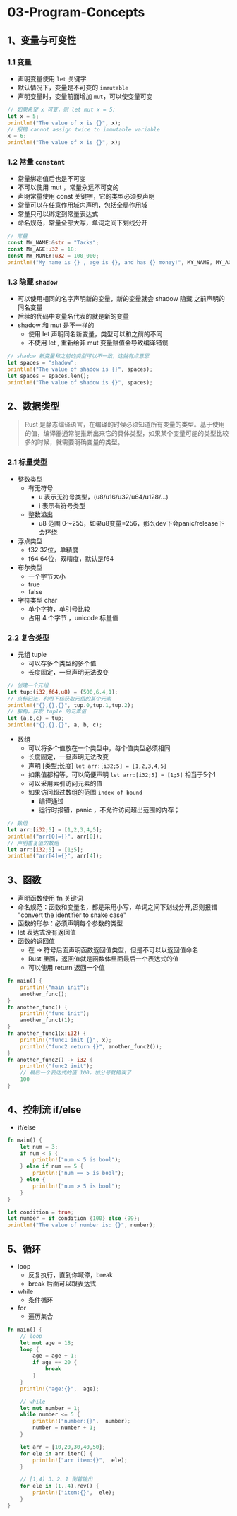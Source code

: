# 03-Program-Concepts

## 1、变量与可变性

### 1.1 变量

- 声明变量使用 `let` 关键字
- 默认情况下，变量是不可变的 `immutable`
- 声明变量时，变量前面增加 `mut`，可以使变量可变

```rust
// 如果希望 x 可变，则 let mut x = 5;
let x = 5;
println!("The value of x is {}", x);
// 报错 cannot assign twice to immutable variable
x = 6;
println!("The value of x is {}", x);
```

### 1.2 常量 `constant`

- 常量绑定值后也是不可变
- 不可以使用 mut ，常量永远不可变的
- 声明常量使用 const 关键字，它的类型必须要声明
- 常量可以在任意作用域内声明，包括全局作用域
- 常量只可以绑定到常量表达式
- 命名规范，常量全部大写，单词之间下划线分开

```rust
// 常量
const MY_NAME:&str = "Tacks";
const MY_AGE:u32 = 18;
const MY_MONEY:u32 = 100_000;
println!("My name is {} , age is {}, and has {} money!", MY_NAME, MY_AGE, MY_MONEY);
```


### 1.3 隐藏 `shadow`

- 可以使用相同的名字声明新的变量，新的变量就会 shadow 隐藏 之前声明的同名变量
- 后续的代码中变量名代表的就是新的变量
- shadow 和 mut 是不一样的
  - 使用 let 声明同名新变量，类型可以和之前的不同
  - 不使用 let , 重新给非 mut 变量赋值会导致编译错误

```rust
// shadow 新变量和之前的类型可以不一致，这就有点意思
let spaces = "shadow";
println!("The value of shadow is {}", spaces);
let spaces = spaces.len();
println!("The value of shadow is {}", spaces);
```

## 2、数据类型

> Rust 是静态编译语言，在编译的时候必须知道所有变量的类型。基于使用的值，编译器通常能推断出来它的具体类型，如果某个变量可能的类型比较多的时候，就需要明确变量的类型。

### 2.1 标量类型

- 整数类型
  - 有无符号
    - u 表示无符号类型，(u8/u16/u32/u64/u128/...)
    - i 表示有符号类型
  - 整数溢出
    - u8 范围 0～255，如果u8变量=256，那么dev下会panic/release下会环绕
- 浮点类型
  - f32 32位，单精度
  - f64 64位，双精度，默认是f64
- 布尔类型
  - 一个字节大小
  - true
  - false
- 字符类型 char
  - 单个字符，单引号比较
  - 占用 4 个字节 ，unicode 标量值

### 2.2 复合类型


- 元组 tuple
  - 可以存多个类型的多个值
  - 长度固定，一旦声明无法改变

```rust
// 创建一个元组
let tup:(i32,f64,u8) = (500,6.4,1);
// 点标记法，利用下标获取元组的某个元素
println!("{},{},{}", tup.0,tup.1,tup.2);
// 解构，获取 tuple 的元素值
let (a,b,c) = tup;
println!("{},{},{}", a, b, c);
```

- 数组
  - 可以将多个值放在一个类型中，每个值类型必须相同
  - 长度固定，一旦声明无法改变
  - 声明 [类型;长度] `let arr:[i32;5] = [1,2,3,4,5]`
  - 如果值都相等，可以简便声明 `let arr:[i32;5] = [1;5]` 相当于5个1
  - 可以采用索引访问元素的值
  - 如果访问超过数组的范围 `index of bound`
    - 编译通过
    - 运行时报错，panic ，不允许访问超出范围的内存；

```rust
// 数组
let arr:[i32;5] = [1,2,3,4,5];
println!("arr[0]={}", arr[0]);
// 声明重复值的数组
let arr:[i32;5] = [1;5];
println!("arr[4]={}", arr[4]);
```


## 3、函数

- 声明函数使用 fn 关键词
- 命名规范：函数和变量名，都是采用小写，单词之间下划线分开,否则报错 "convert the identifier to snake case"
- 函数的形参：必须声明每个参数的类型
- let 表达式没有返回值
- 函数的返回值
  - 在 -> 符号后面声明函数返回值类型，但是不可以以返回值命名
  - Rust 里面，返回值就是函数体里面最后一个表达式的值
  - 可以使用 return 返回一个值
```rust
fn main() {
    println!("main init");
    another_func();
}
fn another_func() {
    println!("func init");
    another_func1(1);
}
fn another_func1(x:i32) {
    println!("func1 init {}", x);
    println!("func2 return {}", another_func2());
}
fn another_func2() -> i32 {
    println!("func2 init");
    // 最后一个表达式的值 100，加分号就错误了
    100
}
```

## 4、控制流 if/else

- if/else

```rust
fn main() {
    let num = 3;
    if num < 5 {
        println!("num < 5 is bool");
    } else if num == 5 {
        println!("num == 5 is bool");
    } else {
        println!("num > 5 is bool");
    }
}
```

```rust
let condition = true;
let number = if condition {100} else {99};
println!("The value of number is: {}", number);
```

## 5、循环

- loop
  - 反复执行，直到你喊停，break 
  - break 后面可以跟表达式
- while
  - 条件循环
- for 
  - 遍历集合


```rust
fn main() {
    // loop
    let mut age = 18;
    loop {
        age = age + 1;
        if age == 20 {
            break
        }
    }
    println!("age:{}",  age);

    // while
    let mut number = 1;
    while number <= 5 {
        println!("number:{}",  number);
        number = number + 1;
    }

    let arr = [10,20,30,40,50];
    for ele in arr.iter() {
        println!("arr item:{}",  ele);
    }

    // [1,4) 3、2、1 倒着输出
    for ele in (1..4).rev() {
        println!("item:{}",  ele);
    }
}
```
